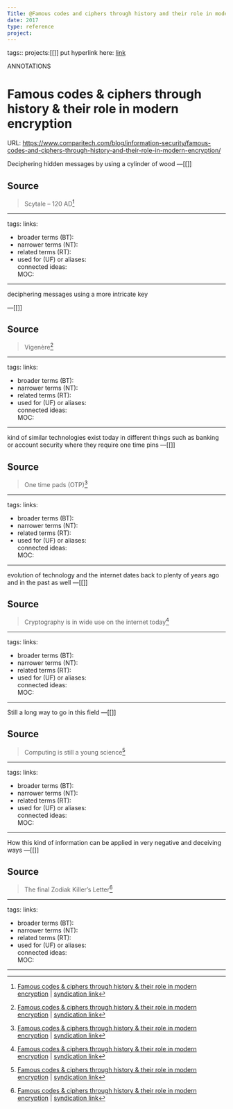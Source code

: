 ```yaml
---
Title: @Famous codes and ciphers through history and their role in modern encryption
date: 2017
type: reference
project:
---
```


tags::
projects:[[]]
put hyperlink here: [link](https://www.comparitech.com/blog/information-security/famous-codes-and-ciphers-through-history-and-their-role-in-modern-encryption/#Historical_progression) 

ANNOTATIONS
# Famous codes & ciphers through history & their role in modern encryption
URL: https://www.comparitech.com/blog/information-security/famous-codes-and-ciphers-through-history-and-their-role-in-modern-encryption/

Deciphering hidden messages by using a cylinder of wood
&mdash;[[]]

## Source 
> Scytale – 120 AD[^1]

[^1]: [Famous codes & ciphers through history & their role in modern encryption](https://www.comparitech.com/blog/information-security/famous-codes-and-ciphers-through-history-and-their-role-in-modern-encryption/) | [syndication link](tk) 

---
tags: 
links:  
- broader terms (BT):  
- narrower terms (NT):  
- related terms (RT):  
- used for (UF) or aliases:  
connected ideas:  
MOC:  

---
deciphering messages using a more intricate key

&mdash;[[]]

## Source 
> Vigenère[^1]

[^1]: [Famous codes & ciphers through history & their role in modern encryption](https://www.comparitech.com/blog/information-security/famous-codes-and-ciphers-through-history-and-their-role-in-modern-encryption/) | [syndication link](tk) 

---
tags: 
links:  
- broader terms (BT):  
- narrower terms (NT):  
- related terms (RT):  
- used for (UF) or aliases:  
connected ideas:  
MOC:  

---
kind of similar technologies exist today in different things such as banking or account security where they require one time pins
&mdash;[[]]

## Source 
> One time pads (OTP)[^1]

[^1]: [Famous codes & ciphers through history & their role in modern encryption](https://www.comparitech.com/blog/information-security/famous-codes-and-ciphers-through-history-and-their-role-in-modern-encryption/) | [syndication link](tk) 

---
tags: 
links:  
- broader terms (BT):  
- narrower terms (NT):  
- related terms (RT):  
- used for (UF) or aliases:  
connected ideas:  
MOC:  

---
evolution of technology and the internet dates back to plenty of years ago and in the past as well
&mdash;[[]]

## Source 
> Cryptography is in wide use on the internet today[^1]

[^1]: [Famous codes & ciphers through history & their role in modern encryption](https://www.comparitech.com/blog/information-security/famous-codes-and-ciphers-through-history-and-their-role-in-modern-encryption/) | [syndication link](tk) 

---
tags: 
links:  
- broader terms (BT):  
- narrower terms (NT):  
- related terms (RT):  
- used for (UF) or aliases:  
connected ideas:  
MOC:  

---
Still a long way to go in this field
&mdash;[[]]

## Source 
> Computing is still a young science[^1]

[^1]: [Famous codes & ciphers through history & their role in modern encryption](https://www.comparitech.com/blog/information-security/famous-codes-and-ciphers-through-history-and-their-role-in-modern-encryption/) | [syndication link](tk) 

---
tags: 
links:  
- broader terms (BT):  
- narrower terms (NT):  
- related terms (RT):  
- used for (UF) or aliases:  
connected ideas:  
MOC:  

---
How this kind of information can be applied in very negative and deceiving ways
&mdash;[[]]

## Source 
> The final Zodiak Killer’s Letter[^1]

[^1]: [Famous codes & ciphers through history & their role in modern encryption](https://www.comparitech.com/blog/information-security/famous-codes-and-ciphers-through-history-and-their-role-in-modern-encryption/) | [syndication link](tk) 

---
tags: 
links:  
- broader terms (BT):  
- narrower terms (NT):  
- related terms (RT):  
- used for (UF) or aliases:  
connected ideas:  
MOC:  

---

